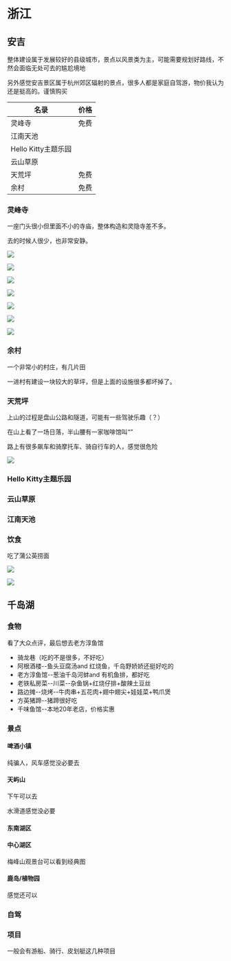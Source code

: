 # 浙江
## 安吉

整体建设属于发展较好的县级城市，景点以风景类为主，可能需要规划好路线，不然会面临无处可去的尴尬境地

另外感觉安吉景区属于杭州郊区辐射的景点，很多人都是家庭自驾游，物价我认为还是挺高的。谨慎购买

|名录|价格|
|---|---|
|灵峰寺|免费|
|江南天池||
|Hello Kitty主题乐园||
|云山草原||
|天荒坪|免费|
|余村|免费|

### 灵峰寺

一座门头很小但里面不小的寺庙，整体构造和灵隐寺差不多。

去的时候人很少，也非常安静。

![](https://philfan-pic.oss-cn-beijing.aliyuncs.com/web_pic/Interest__Travel__assets__C-J-__.assets__ade6796134513737fa02bee1d736fa3.webp)

![](https://philfan-pic.oss-cn-beijing.aliyuncs.com/web_pic/Interest__Travel__assets__C-J-__.assets__957bc5df2b378be2ad147a955dc1e5a.webp)

![](https://philfan-pic.oss-cn-beijing.aliyuncs.com/web_pic/Interest__Travel__assets__C-J-__.assets__df5530f2bc238b86672bc7642374e65.webp)

![](https://philfan-pic.oss-cn-beijing.aliyuncs.com/web_pic/Interest__Travel__assets__C-J-__.assets__c8f48c01dd0c51472716515618a2f85.webp)

![](https://philfan-pic.oss-cn-beijing.aliyuncs.com/web_pic/Interest__Travel__assets__C-J-__.assets__1fc4fbbe8364e71542960ae53b3d199.webp)

![](https://philfan-pic.oss-cn-beijing.aliyuncs.com/web_pic/Interest__Travel__assets__C-J-__.assets__3a70e452d9455a71c8bcd518d14e279.webp)

![](https://philfan-pic.oss-cn-beijing.aliyuncs.com/web_pic/Interest__Travel__assets__C-J-__.assets__ea6175b16f432f624bbf976ca1e38d0.webp)

### 余村

一个非常小的村庄，有几片田

一进村有建设一块较大的草坪，但是上面的设施很多都坏掉了。


### 天荒坪

上山的过程是盘山公路和隧道，可能有一些驾驶乐趣（？）

在山上看了一场日落，半山腰有一家咖啡馆叫“”

路上有很多飙车和骑摩托车、骑自行车的人，感觉很危险

![](https://philfan-pic.oss-cn-beijing.aliyuncs.com/web_pic/Interest__Travel__assets__C-J-__.assets__d1d736d164d8f98cd9ca09d57d75ee7.webp)

### Hello Kitty主题乐园


### 云山草原

### 江南天池

### 饮食
吃了蒲公英捞面

![](https://philfan-pic.oss-cn-beijing.aliyuncs.com/web_pic/Interest__Travel__assets__C-J-__.assets__20241201143100.webp)

![](https://philfan-pic.oss-cn-beijing.aliyuncs.com/web_pic/Interest__Travel__assets__C-J-__.assets__7acdc79bc94cdbf320c0ea459d45c75.webp)


## 千岛湖

### 食物


看了大众点评，最后想去老方淳鱼馆

- 骑龙巷（吃的不是很多，不好吃）
- 阿根酒楼--鱼头豆腐汤and 红烧鱼，千岛野娇娇还挺好吃的
- 老方淳鱼馆--葱油千岛河蚌and 有机鱼排，都好吃
- 老铁私房菜--川菜--杂鱼锅+红烧仔排+酸辣土豆丝
- 路边摊--烧烤--牛肉串+五花肉+翅中翅尖+娃娃菜+鸭爪煲
- 方英猪蹄--猪蹄很好吃
- 千味鱼馆--本地20年老店，价格实惠

### 景点

#### 啤酒小镇
纯骗人，风车感觉没必要去


#### 天屿山
下午可以去

水滑道感觉没必要

#### 东南湖区

#### 中心湖区

梅峰山观景台可以看到经典图

#### 鹿岛/植物园

感觉还可以



### 自驾

### 项目
一般会有游船、骑行、皮划艇这几种项目

